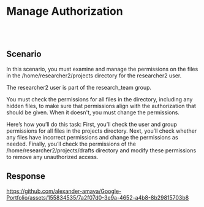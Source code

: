 # Manage Authorization 
<br></br>
## Scenario 

In this scenario, you must examine and manage the permissions on the files in the /home/researcher2/projects directory for the researcher2 user.

The researcher2 user is part of the research_team group.

You must check the permissions for all files in the directory, including any hidden files, to make sure that permissions align with the authorization that should be given. When it doesn't, you must change the permissions.

Here’s how you’ll do this task: First, you’ll check the user and group permissions for all files in the projects directory. Next, you’ll check whether any files have incorrect permissions and change the permissions as needed. Finally, you’ll check the permissions of the /home/researcher2/projects/drafts directory and modify these permissions to remove any unauthorized access.

## Response



https://github.com/alexander-amaya/Google-Portfolio/assets/155834535/7a2f07d0-3e9a-4652-a4b8-8b29815703b8

